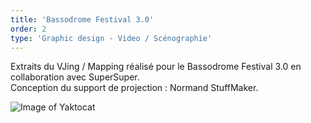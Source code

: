 ```yaml
---
title: 'Bassodrome Festival 3.0'
order: 2
type: 'Graphic design - Video / Scénographie'
---
```


Extraits du VJing / Mapping réalisé pour le Bassodrome Festival 3.0 en collaboration avec SuperSuper.  
Conception du support de projection : Normand StuffMaker.

![Image of Yaktocat](https://octodex.github.com/images/yaktocat.png)
